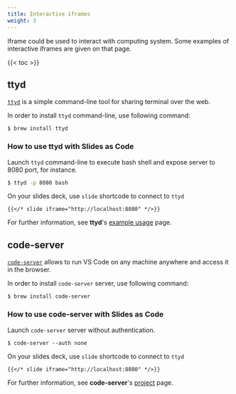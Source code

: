 ```yaml
---
title: Interactive iframes
weight: 3
---
```


Iframe could be used to interact with computing system. Some examples of interactive iframes are given on that page.

{{< toc >}}

## ttyd
[`ttyd`](https://github.com/tsl0922/ttyd) is a simple command-line tool for sharing terminal over the web.

In order to install `ttyd` command-line, use following command:
``` shell
$ brew install ttyd
```

### How to use ttyd with Slides as Code
Launch `ttyd` command-line to execute bash shell and expose server to 8080 port, for instance.
``` bash
$ ttyd -p 8080 bash
```

On your slides deck, use `slide` shortcode to connect to `ttyd`
``` text
{{</* slide iframe="http://localhost:8080" */>}}
```

For further information, see **ttyd**'s [example usage](https://github.com/tsl0922/ttyd/wiki/Example-Usage) page.


## code-server
[`code-server`](https://github.com/cdr/code-server) allows to run VS Code on any machine anywhere and access it in the browser.

In order to install `code-server` server, use following command:
``` shell
$ brew install code-server
```


### How to use code-server with Slides as Code
Launch `code-server` server without authentication.
``` shell
$ code-server --auth none
```

On your slides deck, use `slide` shortcode to connect to `ttyd`
``` text
{{</* slide iframe="http://localhost:8080" */>}}
```

For further information, see **code-server**'s [project](https://github.com/cdr/code-server) page.
